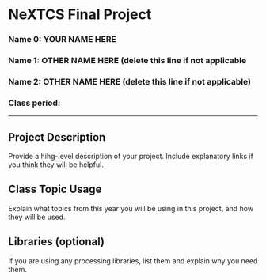 # NeXTCS Final Project
### Name 0: YOUR NAME HERE
### Name 1: OTHER NAME HERE (delete this line if not applicable
### Name 2: OTHER NAME HERE (delete this line if not applicable)
### Class period: 

---

## Project Description
Provide a hihg-level description of your project. Include explanatory links if you think they will be helpful.

## Class Topic Usage
Explain what topics from this year you will be using in this project, and how they will be used.

## Libraries (optional)
If you are using any processing libraries, list them and explain why you need them.


